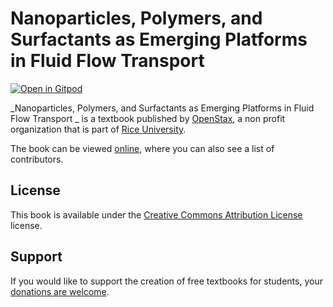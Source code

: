 # Nanoparticles, Polymers, and Surfactants as Emerging Platforms in Fluid Flow Transport 

[![Open in Gitpod](https://gitpod.io/button/open-in-gitpod.svg)](https://gitpod.io/from-referrer/)

_Nanoparticles, Polymers, and Surfactants as Emerging Platforms in Fluid Flow Transport _ is a textbook published by [OpenStax](https://openstax.org/), a non profit organization that is part of [Rice University](https://www.rice.edu/).

The book can be viewed [online](https://github.com/cnx-user-books/cnxbook-nanoparticles-polymers-and-surfactants-as-emerging-platforms-in-fluid-flow-transport/releases/latest), where you can also see a list of contributors.

## License
This book is available under the [Creative Commons Attribution License](./LICENSE) license.

## Support
If you would like to support the creation of free textbooks for students, your [donations are welcome](https://riceconnect.rice.edu/donation/support-openstax-banner).

